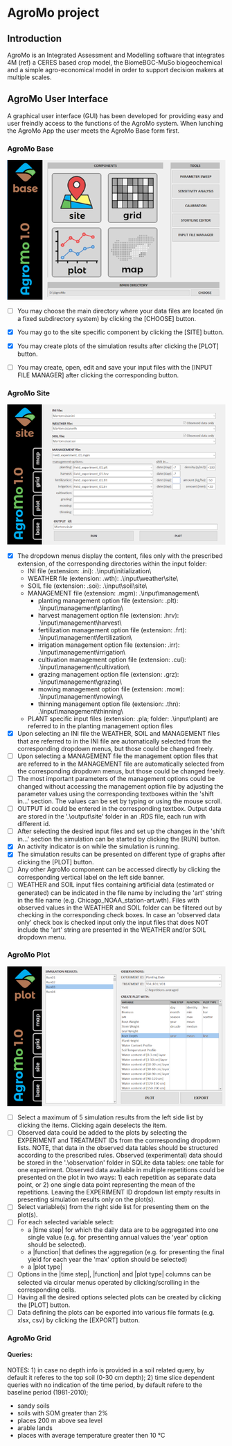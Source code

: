 # AgroMo project

## Introduction

AgroMo is an Integrated Assessment and Modelling software that integrates 4M (ref) a CERES based crop model, the BiomeBGC-MuSo biogeochemical and a simple agro-economical model in order to support decision makers at multiple scales.

## AgroMo User Interface

A graphical user interface (GUI) has been developed for providing easy and user freindly access to the functions of the AgroMo system. When lunching the AgroMo App the user meets the AgroMo Base form first.

### AgroMo Base

![alt text](basegui.png "AgroMo Base")

- [ ] You may choose the main directory where your data files are located (in a fixed subdirectory system) by clicking the [CHOOSE] button.
- [x] You may go to the site specific component by clicking the [SITE] button.
- [x] You may create plots of the simulation results after clicking the [PLOT] button.
- [ ] You may create, open, edit and save your input files with the [INPUT FILE MANAGER] after clicking the corresponding button.


### AgroMo Site

![alt text](sitegui.png "AgroMo Site")
- [x] The dropdown menus display the content, files only with the prescribed extension, of the corresponding directories within the input folder:
  - INI file (extension: .ini): .\input\initialization\
  - WEATHER file (extension: .wth): .\input\weather\site\
  - SOIL file (extension: .soi): .\input\soil\site\
  - MANAGEMENT file (extension: .mgm): .\input\management\
     - planting management option file (extension: .plt): .\input\management\planting\
     - harvest management option file (extension: .hrv): .\input\management\harvest\
     - fertilization management option file (extension: .frt): .\input\management\fertilization\
     - irrigation management option file (extension: .irr): .\input\management\irrigation\
     - cultivation management option file (extension: .cul): .\input\management\cultivation\
     - grazing management option file (extension: .grz): .\input\management\grazing\
     - mowing management option file (extension: .mow): .\input\management\mowing\
     - thinning management option file (extension: .thn): .\input\management\thinning\
  - PLANT specific input files (extension: .pla; folder: .\input\plant\) are referred to in the planting management option files
- [x] Upon selecting an INI file the WEATHER, SOIL and MANAGEMENT files that are referred to in the INI file are automatically selected from the corresponding dropdown menus, but those could be changed freely.
- [ ] Upon selecting a MANAGEMENT file the management option files that are referred to in the MANAGEMENT file are automatically selected from the corresponding dropdown menus, but those could be changed freely.
- [ ] The most important parameters of the management options could be changed without accessing the management option file by adjusting the parameter values using the corresponding textboxes within the 'shift in...' section. The values can be set by typing or using the mouse scroll.
- [ ] OUTPUT id could be entered in the corresponding textbox. Output data are stored in the '.\output\site\' folder in an .RDS file, each run with different id. 
- [ ] After selecting the desired input files and set up the changes in the 'shift in...' section the simulation can be started by clicking the [RUN] button.
- [x] An activity indicator is on while the simulation is running. 
- [x] The simulation results can be presented on different type of graphs after clicking the [PLOT] button.
- [ ] Any other AgroMo component can be accessed directly by clicking the corresponding vertical label on the left side banner.
- [ ] WEATHER and SOIL input files containing artificial data (estimated or generated) can be indicated in the file name by including the 'art' string in the file name (e.g. Chicago_NOAA_station-art.wth). Files with observed values in the WEATHER and SOIL folder can be filtered out by checking in the corresponding check boxes. In case an 'observed data only' check box is checked input only the input files that does NOT include the 'art' string are presented in the WEATHER and/or SOIL dropdown menu.

### AgroMo Plot

![alt text](plotgui.png "AgroMo Plot")
- [ ] Select a maximum of 5 simulation results from the left side list by clicking the items. Clicking again deselects the item.
- [ ] Observed data could be added to the plots by selecting the EXPERIMENT and TREATMENT IDs from the corrresponding dropdown lists. NOTE, that data in the observed data tables should be structured according to the prescribed rules. Observed (experimental) data should be stored in the '.\observation\' folder in SQLite data tables: one table for one experiment. Observed data available in multiple repetitions could be presented on the plot in two ways: 1) each repetition as separate data point, or 2) one single data point representing the mean of the repetitions. Leaving the EXPERIMENT ID dropdown list empty results in presenting simulation results only on the plot(s).
- [ ] Select variable(s) from the right side list for presenting them on the plot(s).
- [ ] For each selected variable select:
  - a |time step| for which the daily data are to be aggregated into one single value (e.g. for presenting annual values the 'year' option should be selected).
  - a |function| that defines the aggregation (e.g. for presenting the final yield for each year the 'max' option should be selected)
  - a |plot type| 
- [ ] Options in the |time step|, |function| and |plot type| columns can be selected via circular menus operated by clicking/scrolling in the corresponding cells.
- [ ] Having all the desired options selected plots can be created by clicking the [PLOT] button.
- [ ] Data defining the plots can be exported into various file formats (e.g. xlsx, csv) by clicking the [EXPORT] button.

### AgroMo Grid

#### Queries:
NOTES: 1) in case no depth info is provided in a soil related query, by default it referes to the top soil (0-30 cm depth); 2) time slice dependent queries with no indication of the time period, by default refere to the baseline period (1981-2010); 
- sandy soils
- soils with SOM greater than 2%
- places 200 m above sea level
- arable lands
- places with average temperature greater then 10 °C


  
